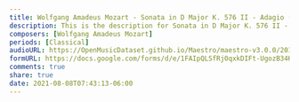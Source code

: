```yaml
---
title: Wolfgang Amadeus Mozart - Sonata in D Major K. 576 II - Adagio (1)
description: This is the description for Sonata in D Major K. 576 II - Adagio by Wolfgang Amadeus Mozart
composers: [Wolfgang Amadeus Mozart]
periods: [Classical]
audioURL: https://OpenMusicDataset.github.io/Maestro/maestro-v3.0.0/2013/ORIG-MIDI_01_7_7_13_Group__MID--AUDIO_12_R1_2013_wav--3.midi
formURL: https://docs.google.com/forms/d/e/1FAIpQLSfRj0qxkDIFt-UgozB34KYdBQCKhKVN1_aWKGy6yOYr71E_iA/viewform
comments: true
share: true
date: 2021-08-08T07:43:13-06:00
---
```

